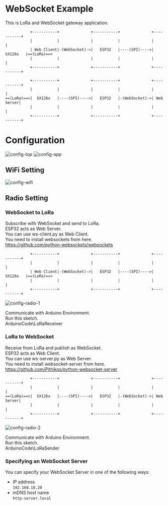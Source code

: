 # WebSocket Example   
This is LoRa and WebSocket gateway application.   
```
           +-----------+              +-----------+              +-----------+
           |           |              |           |              |           |
           | Web Client|-(WebSocket)->|   ESP32   |----(SPI)---->|  SX126x   |==(LoRa)==>
           |           |              |           |              |           |
           +-----------+              +-----------+              +-----------+

           +-----------+              +-----------+              +-----------+
           |           |              |           |              |           |
==(LoRa)==>|  SX126x   |----(SPI)---->|   ESP32   |-(WebSocket)->| Web Server|
           |           |              |           |              |           |
           +-----------+              +-----------+              +-----------+
```



# Configuration
![config-top](https://github.com/user-attachments/assets/1d37bde1-4577-49f4-bee6-e790ab02293f)
![config-app](https://github.com/user-attachments/assets/6657f933-c038-46e3-9991-a1ce2c7ff7eb)

## WiFi Setting

![config-wifi](https://github.com/user-attachments/assets/9d573857-b6f3-4c13-aa20-1812c97d6fb9)

## Radio Setting

### WebSocket to LoRa
Subscribe with WebSocket and send to LoRa.   
ESP32 acts as Web Server.   
You can use ws-client.py as Web Client.   
You need to install websockets from here.   
https://github.com/python-websockets/websockets   

```
           +-----------+              +-----------+              +-----------+
           |           |              |           |              |           |
           | Web Client|-(WebSocket)->|   ESP32   |----(SPI)---->|  SX126x   |==(LoRa)==>
           |           |              |           |              |           |
           +-----------+              +-----------+              +-----------+
```

![config-radio-1](https://github.com/user-attachments/assets/24984d01-ebb6-4e7a-81b6-96e28c8e9c9f)

Communicate with Arduino Environment.   
Run this sketch.   
ArduinoCode\LoRaReceiver   


### LoRa to WebSocket
Receive from LoRa and publish as WebSocket.   
ESP32 acts as Web Client.   
You can use ws-server.py as Web Server.   
You need to install websocket-server from here.   
https://github.com/Pithikos/python-websocket-server   

```
           +-----------+              +-----------+              +-----------+
           |           |              |           |              |           |
==(LoRa)==>|  SX126x   |----(SPI)---->|   ESP32   |-(WebSocket)->| Web Server|
           |           |              |           |              |           |
           +-----------+              +-----------+              +-----------+
```

![config-radio-2](https://github.com/user-attachments/assets/aff44b02-538a-4cf8-baef-c0ae4fde1341)

Communicate with Arduino Environment.   
Run this sketch.   
ArduinoCode\LoRaSender   


### Specifying an WebSocket Server   
You can specify your WebSocket Server in one of the following ways:   
- IP address   
 ```192.168.10.20```   
- mDNS host name   
 ```http-server.local```   


